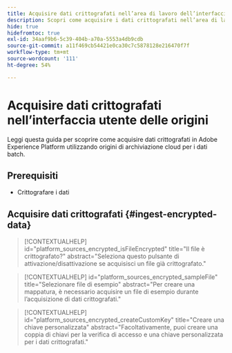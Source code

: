 ```yaml
---
title: Acquisire dati crittografati nell’area di lavoro dell’interfaccia utente Sources
description: Scopri come acquisire i dati crittografati nell’area di lavoro dell’interfaccia utente delle origini.
hide: true
hidefromtoc: true
exl-id: 34aaf9b6-5c39-404b-a70a-5553a4db9cdb
source-git-commit: a11f469cb54421e0ca30c7c5878128e216470f7f
workflow-type: tm+mt
source-wordcount: '111'
ht-degree: 54%

---
```


# Acquisire dati crittografati nell’interfaccia utente delle origini

Leggi questa guida per scoprire come acquisire dati crittografati in Adobe Experience Platform utilizzando origini di archiviazione cloud per i dati batch.

## Prerequisiti

* Crittografare i dati

## Acquisire dati crittografati {#ingest-encrypted-data}

>[!CONTEXTUALHELP]
>id="platform_sources_encrypted_isFileEncrypted"
>title="Il file è crittografato?"
>abstract="Seleziona questo pulsante di attivazione/disattivazione se acquisisci un file già crittografato."


>[!CONTEXTUALHELP]
>id="platform_sources_encrypted_sampleFile"
>title="Selezionare file di esempio"
>abstract="Per creare una mappatura, è necessario acquisire un file di esempio durante l’acquisizione di dati crittografati."

>[!CONTEXTUALHELP]
>id="platform_sources_encrypted_createCustomKey"
>title="Creare una chiave personalizzata"
>abstract="Facoltativamente, puoi creare una coppia di chiavi per la verifica di accesso e una chiave personalizzata per i dati crittografati."
